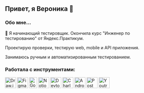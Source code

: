 ## Привет, я Вероника 👋

### Обо мне...
🌱 Я начинающий тестировщик. Окончила курс "Инженер по тестированию" от Яндекс.Практикум.

Проектирую проверки, тестирую web, mobile и API приложения.

Занимаюсь ручным и автоматизированным тестированием.

### Работала с инструментами:
<p align="left"> 
  <a href="https://www.drawio.com/" target="_blank" rel="noreferrer"><img src="https://github.com/user-attachments/assets/25e7af86-e713-4d4c-885e-6c4ad1d8b76d" width="36" height="36" alt="Draw.io" /></a>
  <a href="https://www.figma.com/" target="_blank" rel="noreferrer"><img src="https://raw.githubusercontent.com/danielcranney/readme-generator/main/public/icons/skills/figma-colored.svg" width="36" height="36" alt="Figma" /></a>
  <a href="https://docs.google.com/" target="_blank" rel="noreferrer"><img src="https://github.com/user-attachments/assets/4fee6efd-dd5a-4c90-95f6-6aafc54ed88d" width="26" height="36" alt="Google Sheets" /></a>
  <a href="https://www.notion.so/" target="_blank" rel="noreferrer"><img src="https://github.com/user-attachments/assets/61293e5c-b3ba-4c32-8777-d74dbb8b26a0" width="36" height="36" alt="Notion" /></a>
    <a><img src="https://d33wubrfki0l68.cloudfront.net/38b5c953a4667366685d55db55d057c86db1fc54/a0fdc/static/acae6b24d940347661ca901ea07f47c1/chrome-dev-logo-icon.png" width="36" height="36" alt="Devtools" /></a>
  <a href="https://www.charlesproxy.com/" target="_blank" rel="noreferrer"><img src="https://davidwalsh.name/demo/charlesproxyicon.svg" width="36" height="36" alt="Charles" /></a>
  <a href="developer.android.com" target="_blank" rel="noreferrer"><img src="https://github.com/user-attachments/assets/12a52a01-f617-44c4-81ca-abc8b1202429" width="36" height="36" alt="Android Studio" /></a>
  <a href="https://www.postman.com/" target="_blank" rel="noreferrer"><img src="https://seeklogo.com/images/P/postman-logo-0087CA0D15-seeklogo.com.png" title="postman" width="36" height="36" alt="Postman" /></a>
  <a href="https://www.jetbrains.com/youtrack/" target="_blank" rel="noreferrer"><img src="https://upload.wikimedia.org/wikipedia/commons/9/95/YouTrack_Icon.png" width="36" height="36" alt="Youtrack" /></a>
</p> 
<!--
**feronivan/feronivan** is a ✨ _special_ ✨ repository because its `README.md` (this file) appears on your GitHub profile.

